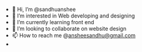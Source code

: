 - 👋 Hi, I’m @sandhuanshee
- 👀 I’m interested in Web developing and designing
- 🌱 I’m currently learning front end
- 💞️ I’m looking to collaborate on website design
- 📫 How to reach me @ansheesandhu@gmail.com
- 
<!---
sandhuanshee/sandhuanshee is a ✨ special ✨ repository because its `README.md` (this file) appears on your GitHub profile.
You can click the Preview link to take a look at your changes.
--->
